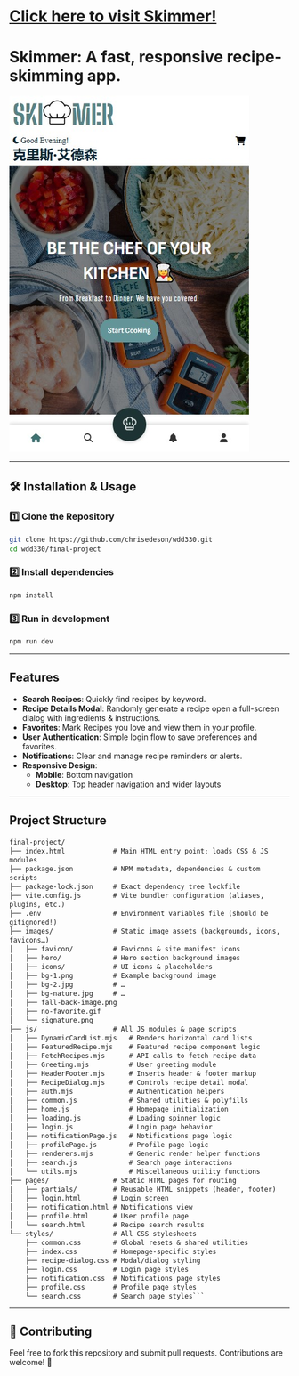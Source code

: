 # [Click here to visit Skimmer!](https://skimmer-chef.netlify.app/)

# Skimmer: A fast, responsive recipe-skimming app.

![PollyGlot Screenshot](images/skimmer-screenshot.jpg)

---

## 🛠 Installation & Usage

### 1️⃣ Clone the Repository
```bash
git clone https://github.com/chrisedeson/wdd330.git
cd wdd330/final-project
```

### 2️⃣ Install dependencies
```bash
npm install
```

### 3️⃣ Run in development
```bash
npm run dev
```

---

## Features

- **Search Recipes**: Quickly find recipes by keyword.
- **Recipe Details Modal**: Randomly generate a recipe open a full-screen dialog with ingredients & instructions.
- **Favorites**: Mark Recipes you love and view them in your profile.
- **User Authentication**: Simple login flow to save preferences and favorites.
- **Notifications**: Clear and manage recipe reminders or alerts.
- **Responsive Design**: 
    - **Mobile**: Bottom navigation
    - **Desktop**: Top header navigation and wider layouts

---

## Project Structure

```
final-project/
├── index.html            # Main HTML entry point; loads CSS & JS modules
├── package.json          # NPM metadata, dependencies & custom scripts
├── package-lock.json     # Exact dependency tree lockfile
├── vite.config.js        # Vite bundler configuration (aliases, plugins, etc.)
├── .env                  # Environment variables file (should be gitignored!)
├── images/               # Static image assets (backgrounds, icons, favicons…)
│   ├── favicon/          # Favicons & site manifest icons
│   ├── hero/             # Hero section background images
│   ├── icons/            # UI icons & placeholders
│   ├── bg-1.png          # Example background image
│   ├── bg-2.jpg          # …
│   ├── bg-nature.jpg     # …
│   ├── fall-back-image.png
│   ├── no-favorite.gif
│   └── signature.png
├── js/                   # All JS modules & page scripts
│   ├── DynamicCardList.mjs   # Renders horizontal card lists
│   ├── FeaturedRecipe.mjs    # Featured recipe component logic
│   ├── FetchRecipes.mjs      # API calls to fetch recipe data
│   ├── Greeting.mjs          # User greeting module
│   ├── HeaderFooter.mjs      # Inserts header & footer markup
│   ├── RecipeDialog.mjs      # Controls recipe detail modal
│   ├── auth.mjs              # Authentication helpers
│   ├── common.js             # Shared utilities & polyfills
│   ├── home.js               # Homepage initialization
│   ├── loading.js            # Loading spinner logic
│   ├── login.js              # Login page behavior
│   ├── notificationPage.js   # Notifications page logic
│   ├── profilePage.js        # Profile page logic
│   ├── renderers.mjs         # Generic render helper functions
│   ├── search.js             # Search page interactions
│   └── utils.mjs             # Miscellaneous utility functions
├── pages/                # Static HTML pages for routing
│   ├── partials/         # Reusable HTML snippets (header, footer)
│   ├── login.html        # Login screen
│   ├── notification.html # Notifications view
│   ├── profile.html      # User profile page
│   └── search.html       # Recipe search results
└── styles/               # All CSS stylesheets
    ├── common.css        # Global resets & shared utilities
    ├── index.css         # Homepage-specific styles
    ├── recipe-dialog.css # Modal/dialog styling
    ├── login.css         # Login page styles
    ├── notification.css  # Notifications page styles
    ├── profile.css       # Profile page styles
    └── search.css        # Search page styles```
```
---

## 🤝 Contributing
Feel free to fork this repository and submit pull requests. Contributions are welcome! 🚀

